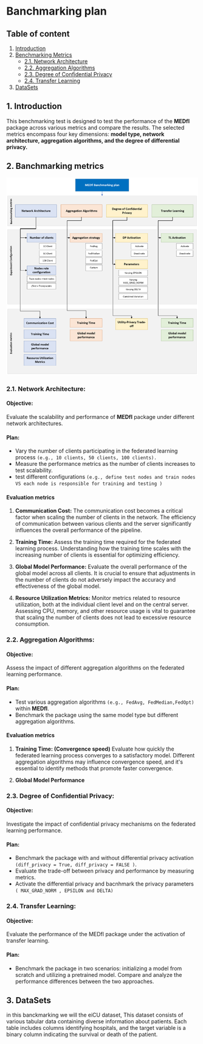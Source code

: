 # Banchmarking plan

## Table of content 

1. [Introduction](#1-introduction)
2. [Benchmarking Metrics](#2-benchmarking-metrics)
   - [2.1. Network Architecture](#21-network-architecture)
   - [2.2. Aggregation Algorithms](#22-aggregation-algorithms)
   - [2.3. Degree of Confidential Privacy](#23-degree-of-confidential-privacy)
   - [2.4. Transfer Learning](#24-transfer-learning)
3. [DataSets](#3-datasets)

## 1. Introduction
This benchmarking test is designed to test the performance of the **MEDfl** package across various metrics 
and compare the results. The selected metrics encompass four key dimensions: **model type, network architecture, aggregation algorithms, and the degree of differential privacy.**

## 2. Banchmarking metrics 


![MEDfl banchmarking plan](../Images/MEDfl_bachmarking_plan.png)


### 2.1. Network Architecture:

#### **Objective:**
Evaluate the scalability and performance of **MEDfl** package under different network architectures.

#### Plan:
* Vary the number of clients participating in the federated learning process ``(e.g., 10 clients, 50 clients, 100 clients).``
* Measure the performance metrics as the number of clients increases to test scalability.
* test different configurations ``(e.g., define test nodes and train nodes VS each node is responsible for training and testing )``


#### Evaluation metrics 
1. **Communication Cost:**
        The communication cost becomes a critical factor when scaling the number of clients in the network. The efficiency of communication between various clients and the server significantly influences the overall performance of the pipeline.

2. **Training Time:**
        Assess the training time required for the federated learning process. Understanding how the training time scales with the increasing number of clients is essential for optimizing efficiency.

3. **Global Model Performance:**
        Evaluate the overall performance of the global model across all clients. It is crucial to ensure that adjustments in the number of clients do not adversely impact the accuracy and effectiveness of the global model.

4. **Resource Utilization Metrics:**
        Monitor metrics related to resource utilization, both at the individual client level and on the central server. Assessing CPU, memory, and other resource usage is vital to guarantee that scaling the number of clients does not lead to excessive resource consumption.

### 2.2. Aggregation Algorithms:

#### **Objective:** 
Assess the impact of different aggregation algorithms on the federated learning performance.

#### Plan:
* Test various aggregation algorithms ``(e.g., FedAvg, FedMedian,FedOpt)`` within **MEDfl**.
* Benchmark the package using the same model type but different aggregation algorithms.

#### Evaluation metrics

1. **Training Time: (Convergence speed)**
        Evaluate how quickly the federated learning process converges to a satisfactory model. Different aggregation algorithms may influence convergence speed, and it's essential to identify methods that promote faster convergence.

2. **Global Model Performance**
        

### 2.3. Degree of Confidential Privacy:

#### **Objective:** 
Investigate the impact of confidential privacy mechanisms on the federated learning performance.

#### Plan:
* Benchmark the package with and without differential privacy activation   ``(diff_privacy = True, diff_privacy = FALSE )``.
* Evaluate the trade-off between privacy and performance by measuring metrics.
* Activate the differential privacy and bacnhmark the privacy parameters ``( MAX_GRAD_NORM , EPSILON and DELTA)``

### 2.4.  Transfer Learning:

#### Objective: 
Evaluate the performance of the MEDfl package under the activation of transfer learning.

#### Plan:
* Benchmark the package in two scenarios: initializing a model from scratch and utilizing a pretrained model. Compare and analyze the performance differences between the two approaches.

## 3. DataSets
in this banckmarking we will the eiCU dataset, This dataset consists of various tabular data containing diverse information about patients. Each table includes columns identifying hospitals, and the target variable is a binary column indicating the survival or death of the patient.

